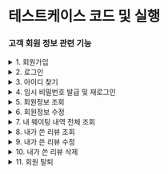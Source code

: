 <h1>테스트케이스 코드 및 실행</h1>

<h3>고객 회원 정보 관련 기능</h3>

<details>
    <summary>1. 회원가입</summary>
    <img src="../img/test_img/customer_test_img/회원 관리 기능/joinUser.gif" alt="회원가입_gif">
</details>

<details>
    <summary>2. 로그인</summary>
    <img src="../img/test_img/customer_test_img/회원 관리 기능/login.gif" alt="로그인_gif">
</details>

<details>
    <summary>3. 아이디 찾기</summary>
    <img src="../img/test_img/customer_test_img/회원 관리 기능/findId.gif" alt="아이디찾기_gif">
</details>

<details>
    <summary>4. 임시 비밀번호 발급 및 재로그인</summary>
    <img src="../img/test_img/customer_test_img/회원 관리 기능/findPassword.gif" alt="임시비밀번호발급_gif">
</details>

<details>
    <summary>5. 회원정보 조회</summary>
    <img src="../img/test_img/customer_test_img/회원 관리 기능/getUserInfo.gif" alt="회원정보조회_gif">
</details>

<details>
    <summary>6. 회원정보 수정</summary>
    <img src="../img/test_img/customer_test_img/회원 관리 기능/modifyUserInfo.gif" alt="회원정보수정_gif">
</details>

<details>
    <summary>7. 내 웨이팅 내역 전체 조회</summary>
    <img src="../img/test_img/customer_test_img/회원 관리 기능/getMyWaitingList.gif" alt="전체조회_gif">
</details>

<details>
    <summary>8. 내가 쓴 리뷰 조회</summary>
    <img src="../img/test_img/customer_test_img/회원 관리 기능/getMyReviewList.gif" alt="리뷰조회_gif">
</details>

<details>
    <summary>9. 내가 쓴 리뷰 수정</summary>
    <img src="../img/test_img/customer_test_img/회원 관리 기능/modifyMyReview.gif" alt="리뷰수정_gif">
</details>

<details>
    <summary>10. 내가 쓴 리뷰 삭제</summary>
    <img src="../img/test_img/customer_test_img/회원 관리 기능/deleteMyReview.gif" alt="리뷰삭제_gif">
</details>

<details>
    <summary>11. 회원 탈퇴</summary>
    <img src="../img/test_img/customer_test_img/회원 관리 기능/withdrawUser.gif" alt="회원탈퇴_gif">
</details>